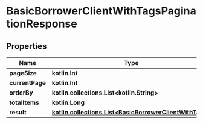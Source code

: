 
# BasicBorrowerClientWithTagsPaginationResponse

## Properties
| Name | Type | Description | Notes |
| ------------ | ------------- | ------------- | ------------- |
| **pageSize** | **kotlin.Int** |  |  [optional] |
| **currentPage** | **kotlin.Int** |  |  [optional] |
| **orderBy** | **kotlin.collections.List&lt;kotlin.String&gt;** |  |  [optional] |
| **totalItems** | **kotlin.Long** |  |  [optional] |
| **result** | [**kotlin.collections.List&lt;BasicBorrowerClientWithTags&gt;**](BasicBorrowerClientWithTags.md) |  |  [optional] |



